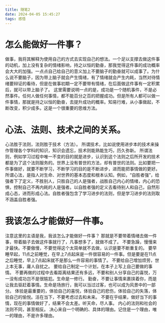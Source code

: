 ```yaml
---
title: 随笔2
date: 2024-04-05 15:45:27
tags: 感悟
---
```


# 怎么能做好一件事？

做事，我将其解释为使用自己的方式去实现自己的想法。一个足以支撑去做这件事的动机，加上没有复杂的情绪影响，持之以恒的勤奋，那我觉得这件事的成功概率会大大的加强。一点点自己给自己的意义加上不要脑子的勤奋就可以成事了。为什么说不要脑子，因为带上脑子就会产生情绪，有了情绪就会产生内耗，当然对待情绪要辩证的看待，但是在做事初期一定不要带有情绪，在后面做这件事有一定积累后，就可以带上脑子了。
这里需要说明一点的是，成功是一个随机事件，不是必然事件。任何人做任何事情，都不能百分之百的把握成功。但是所有人都可以做一件事情，那就是持之以恒的勤奋，去提升成功的概率。知易行难，从小事做起，不断改变，积少成多。这是一个很重要的思维方法。

# 心法、法则、技术之间的关系。
心法胜于法则，法则胜于技术（方法）。
所谓技术，比如说使用进步本的技术来操作管理各个学科的知识，知识会遗忘，技术则能熟能生巧，历久弥新。
所谓法则，例如学习过程中唯一不变的目的就是进步，认识到这个法则之后所开发的技术都是为了这个法则服务的。世界上没有普世的方法，却有普世的法则。比如要把一件事做好，就要不断学习，不断学习的目的是不断进步，进而能把事情做的更好。
所谓心法，是指人对生命、对世界的基本态度和根本认知。例如，“自胜者强”，给强者下了定义，不胜别人，只胜自己的人是强者，战胜自己内心的情绪，内心的恐惧，控制自己不再内耗的人是强者。以自胜者强的定义去看待别人和自己，自然形成心态，进而形成心法。自胜者强包含了学习进步的法则，但是学习进步的法则取不涵盖自胜者强。

# 我该怎么才能做好一件事。
注意这里的主语是我，我该怎么才能做好一件事？ 那就是不要带着情绪去做一件事，带着脑子去做这件事就行了，凡事想多了，就做不成了。
不要急躁，慢慢来才最快。不要傲慢，不要觉得这个太简单就不去做，认识是要不断重复的。
要早睡早起，11点之前睡觉，在早上7点起床是一件很容易的一件事。但是要是在11点之后睡觉，早上7点起床就不是那么一件容易的事情了。
不要给自己增加烦劳，世上本无事，庸人自扰之。
要给自己制定一个计划，在本子上写上自己要做的事情。
不要再做的过程中去看距离结果还有多远，不要和别人分享自己的喜悦，万一没有成功岂不是很尴尬。生命是一修行。
勤奋，不要让事情来裹挟着你，而是让我去驱赶着事情。生命是场旅行，我可以当过过客，也可以成为风景中的一部分。
体验是最重要的，体验自己的喜悦，体验自己的悲伤，体验自己的失落，体验自己的愉悦。活在当下，不要考虑过去和未来。
不要在乎结果，做好当下的事情，现在的事情做好了，结果不会太差。听天命，尽人事。
内心的法则和社会的法则不同，甚至相反。
决心来自一个明确的、具体的理由。记住是一个理由，唯一的理由，不是许多理由。
